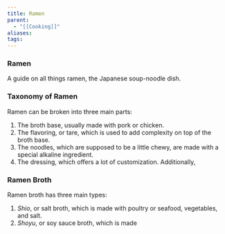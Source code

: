```yaml
---
title: Ramen
parent:
  - "[[Cooking]]"
aliases: 
tags:
---
```

### Ramen
A guide on all things ramen, the Japanese soup-noodle dish.
### Taxonomy of Ramen
Ramen can be broken into three main parts:
1. The broth base, usually made with pork or chicken.
2. The flavoring, or tare, which is used to add complexity on top of the broth base.
3. The noodles, which are supposed to be a little chewy, are made with a special alkaline ingredient.
4. The dressing, which offers a lot of customization.
Additionally,
### Ramen Broth
Ramen broth has three main types:
1. *Shio*, or salt broth, which is made with poultry or seafood, vegetables, and salt.
2. *Shoyu*, or soy sauce broth, which is made 